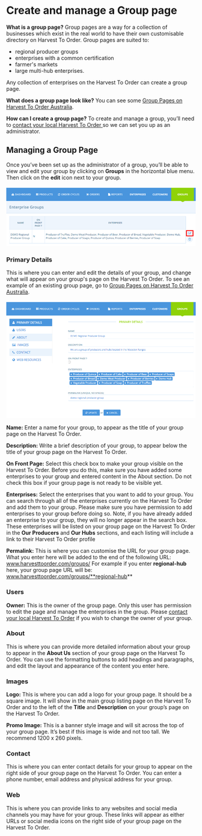 # Create and manage a Group page

**What is a group page?** Group pages are a way for a collection of businesses which exist in the real world to have their own customisable directory on Harvest To Order. Group pages are suited to:

* regional producer groups
* enterprises with a common certification
* farmer's markets
* large multi-hub enterprises.

Any collection of enterprises on the Harvest To Order can create a group page. 

**What does a group page look like?** You can see some [Group Pages on Harvest To Order Australia](https://harvesttoorder.com/groups).

**How can I create a group page?** To create and manage a group, you’ll need to [contact your local Harvest To Order ](https://www.harvesttoorder.com/find-your-local-open-food-network/)so we can set you up as an administrator.

## Managing a Group Page

Once you’ve been set up as the administrator of a group, you’ll be able to view and edit your group by clicking on **Groups** in the horizontal blue menu. Then click on the **edit** icon next to your group.

![](../../.gitbook/assets/screen-shot-2019-11-14-at-11.28.47-am.png)

### **Primary Details**

This is where you can enter and edit the details of your group, and change what will appear on your group's page on the Harvest To Order. To see an example of an existing group page, go to [Group Pages on Harvest To Order Australia](https://harvesttoorder.com/groups). 

![](../../.gitbook/assets/screen-shot-2019-11-14-at-11.31.45-am.png)

**Name:** Enter a name for your group, to appear as the title of your group page on the Harvest To Order.

**Description:** Write a brief description of your group, to appear below the title of your group page on the Harvest To Order. 

**On Front Page:** Select this check box to make your group visible on the Harvest To Order. Before you do this, make sure you have added some enterprises to your group and entered content in the About section. Do not check this box if your group page is not ready to be visible yet.  

**Enterprises:** Select the enterprises that you want to add to your group. You can search through all of the enterprises currently on the Harvest To Order and add them to your group. Please make sure you have permission to add enterprises to your group before doing so. Note, if you have already added an enterprise to your group, they will no longer appear in the search box. These enterprises will be listed on your group page on the Harvest To Order in the **Our Producers** and **Our Hubs** sections, and each listing will include a link to their Harvest To Order profile

**Permalink:** This is where you can customise the URL for your group page. What you enter here will be added to the end of the following URL: www.harvesttoorder.com/groups/ For example if you enter **regional-hub** here, your group page URL will be: www.harvesttoorder.com/groups/**regional-hub**

### Users

**Owner:** This is the owner of the group page. Only this user has permission to edit the page and manage the enterprises in the group. Please [contact your local Harvest To Order](https://www.harvesttoorder.com/find-your-local-open-food-network/) if you wish to change the owner of your group.

### About

This is where you can provide more detailed information about your group to appear in the **About Us** section of your group page on the Harvest To Order. You can use the formatting buttons to add headings and paragraphs, and edit the layout and appearance of the content you enter here.

### Images

**Logo:** This is where you can add a logo for your group page. It should be a square image. It will show in the main group listing page on the Harvest To Order and to the left of the **Title** and **Description** on your group’s page on the Harvest To Order.

**Promo Image:** This is a banner style image and will sit across the top of your group page. It’s best if this image is wide and not too tall. We recommend 1200 x 260 pixels.

### Contact

This is where you can enter contact details for your group to appear on the right side of your group page on the Harvest To Order. You can enter a phone number, email address and physical address for your group.

### Web

This is where you can provide links to any websites and social media channels you may have for your group. These links will appear as either URLs or social media icons on the right side of your group page on the Harvest To Order.

